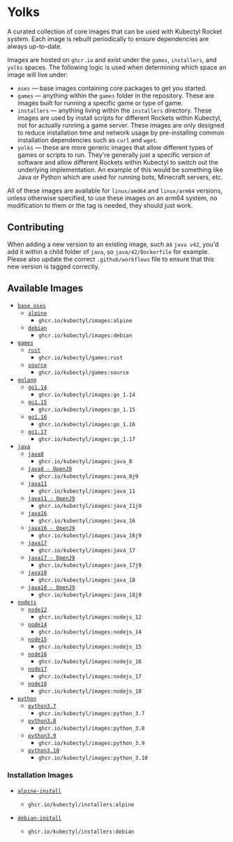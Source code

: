 # Yolks

A curated collection of core images that can be used with Kubectyl Rocket system. Each image is rebuilt
periodically to ensure dependencies are always up-to-date.

Images are hosted on `ghcr.io` and exist under the `games`, `installers`, and `yolks` spaces. The following logic
is used when determining which space an image will live under:

* `oses` — base images containing core packages to get you started.
* `games` — anything within the `games` folder in the repository. These are images built for running a specific game
or type of game.
* `installers` — anything living within the `installers` directory. These images are used by install scripts for different
Rockets within Kubectyl, not for actually running a game server. These images are only designed to reduce installation time
and network usage by pre-installing common installation dependencies such as `curl` and `wget`.
* `yolks` — these are more generic images that allow different types of games or scripts to run. They're generally just
a specific version of software and allow different Rockets within Kubectyl to switch out the underlying implementation. An
example of this would be something like Java or Python which are used for running bots, Minecraft servers, etc.

All of these images are available for `linux/amd64` and `linux/arm64` versions, unless otherwise specified, to use
these images on an arm64 system, no modification to them or the tag is needed, they should just work.

## Contributing

When adding a new version to an existing image, such as `java v42`, you'd add it within a child folder of `java`, so
`java/42/Dockerfile` for example. Please also update the correct `.github/workflows` file to ensure that this new version
is tagged correctly.

## Available Images

* [`base oses`](https://github.com/kubectyl/images/tree/master/oses)
  * [`alpine`](https://github.com/kubectyl/images/tree/master/oses/alpine)
    * `ghcr.io/kubectyl/images:alpine`
  * [`debian`](https://github.com/kubectyl/images/tree/master/oses/debian)
    * `ghcr.io/kubectyl/images:debian`
* [`games`](https://github.com/kubectyl/images/tree/master/games)
  * [`rust`](https://github.com/kubectyl/images/tree/master/games/rust)
    * `ghcr.io/kubectyl/games:rust`
  * [`source`](https://github.com/kubectyl/images/tree/master/games/source)
    * `ghcr.io/kubectyl/games:source`
* [`golang`](https://github.com/kubectyl/images/tree/master/go)
  * [`go1.14`](https://github.com/kubectyl/images/tree/master/go/1.14)
    * `ghcr.io/kubectyl/images:go_1.14`
  * [`go1.15`](https://github.com/kubectyl/images/tree/master/go/1.15)
    * `ghcr.io/kubectyl/images:go_1.15`
  * [`go1.16`](https://github.com/kubectyl/images/tree/master/go/1.16)
    * `ghcr.io/kubectyl/images:go_1.16`
  * [`go1.17`](https://github.com/kubectyl/images/tree/master/go/1.17)
    * `ghcr.io/kubectyl/images:go_1.17`
* [`java`](https://github.com/kubectyl/images/tree/master/java)
  * [`java8`](https://github.com/kubectyl/images/tree/master/java/8)
    * `ghcr.io/kubectyl/images:java_8`
  * [`java8 - OpenJ9`](https://github.com/kubectyl/images/tree/master/java/8j9)
    * `ghcr.io/kubectyl/images:java_8j9`
  * [`java11`](https://github.com/kubectyl/images/tree/master/java/11)
    * `ghcr.io/kubectyl/images:java_11`
  * [`java11 - OpenJ9`](https://github.com/kubectyl/images/tree/master/java/11j9)
    * `ghcr.io/kubectyl/images:java_11j9`
  * [`java16`](https://github.com/kubectyl/images/tree/master/java/16)
    * `ghcr.io/kubectyl/images:java_16`
  * [`java16 - OpenJ9`](https://github.com/kubectyl/images/tree/master/java/16j9)
    * `ghcr.io/kubectyl/images:java_16j9`
  * [`java17`](https://github.com/kubectyl/images/tree/master/java/17)
    * `ghcr.io/kubectyl/images:java_17`
  * [`java17 - OpenJ9`](https://github.com/kubectyl/images/tree/master/java/17j9)
    * `ghcr.io/kubectyl/images:java_17j9`
  * [`java18`](https://github.com/kubectyl/images/tree/master/java/18)
    * `ghcr.io/kubectyl/images:java_18`
  * [`java18 - OpenJ9`](https://github.com/kubectyl/images/tree/master/java/18j9)
    * `ghcr.io/kubectyl/images:java_18j9`
* [`nodejs`](https://github.com/kubectyl/images/tree/master/nodejs)
  * [`node12`](https://github.com/kubectyl/images/tree/master/nodejs/12)
    * `ghcr.io/kubectyl/images:nodejs_12`
  * [`node14`](https://github.com/kubectyl/images/tree/master/nodejs/14)
    * `ghcr.io/kubectyl/images:nodejs_14`
  * [`node15`](https://github.com/kubectyl/images/tree/master/nodejs/15)
    * `ghcr.io/kubectyl/images:nodejs_15`
  * [`node16`](https://github.com/kubectyl/images/tree/master/nodejs/16)
    * `ghcr.io/kubectyl/images:nodejs_16`
  * [`node17`](https://github.com/kubectyl/images/tree/master/nodejs/17)
    * `ghcr.io/kubectyl/images:nodejs_17`
  * [`node18`](https://github.com/kubectyl/images/tree/master/nodejs/18)
    * `ghcr.io/kubectyl/images:nodejs_18`
* [`python`](https://github.com/kubectyl/images/tree/master/python)
  * [`python3.7`](https://github.com/kubectyl/images/tree/master/python/3.7)
    * `ghcr.io/kubectyl/images:python_3.7`
  * [`python3.8`](https://github.com/kubectyl/images/tree/master/python/3.8)
    * `ghcr.io/kubectyl/images:python_3.8`
  * [`python3.9`](https://github.com/kubectyl/images/tree/master/python/3.9)
    * `ghcr.io/kubectyl/images:python_3.9`
  * [`python3.10`](https://github.com/kubectyl/images/tree/master/python/3.10)
    * `ghcr.io/kubectyl/images:python_3.10`

### Installation Images

* [`alpine-install`](https://github.com/kubectyl/images/tree/master/installers/alpine)
  * `ghcr.io/kubectyl/installers:alpine`

* [`debian-install`](https://github.com/kubectyl/images/tree/master/installers/debian)
  * `ghcr.io/kubectyl/installers:debian`
